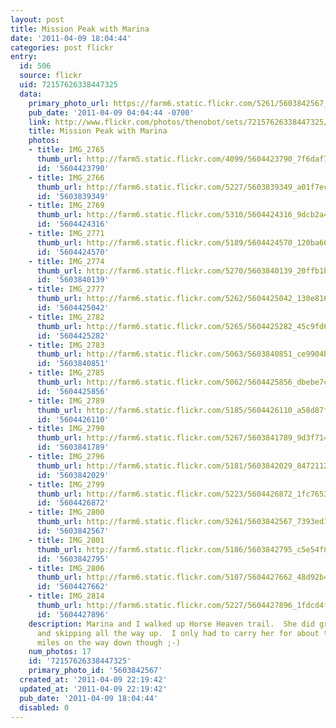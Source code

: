 ```yaml
---
layout: post
title: Mission Peak with Marina
date: '2011-04-09 18:04:44'
categories: post flickr
entry:
  id: 506
  source: flickr
  uid: 72157626338447325
  data:
    primary_photo_url: https://farm6.static.flickr.com/5261/5603842567_7393ed160b_m.jpg
    pub_date: '2011-04-09 04:04:44 -0700'
    link: http://www.flickr.com/photos/thenobot/sets/72157626338447325/
    title: Mission Peak with Marina
    photos:
    - title: IMG_2765
      thumb_url: http://farm5.static.flickr.com/4099/5604423790_7f6daf7ee7_s.jpg
      id: '5604423790'
    - title: IMG_2766
      thumb_url: http://farm6.static.flickr.com/5227/5603839349_a01f7ec49d_s.jpg
      id: '5603839349'
    - title: IMG_2769
      thumb_url: http://farm6.static.flickr.com/5310/5604424316_9dcb2a4de1_s.jpg
      id: '5604424316'
    - title: IMG_2771
      thumb_url: http://farm6.static.flickr.com/5189/5604424570_120ba6607c_s.jpg
      id: '5604424570'
    - title: IMG_2774
      thumb_url: http://farm6.static.flickr.com/5270/5603840139_20ffb1b5eb_s.jpg
      id: '5603840139'
    - title: IMG_2777
      thumb_url: http://farm6.static.flickr.com/5262/5604425042_130e816464_s.jpg
      id: '5604425042'
    - title: IMG_2782
      thumb_url: http://farm6.static.flickr.com/5265/5604425282_45c9fd618e_s.jpg
      id: '5604425282'
    - title: IMG_2783
      thumb_url: http://farm6.static.flickr.com/5063/5603840851_ce9904b74a_s.jpg
      id: '5603840851'
    - title: IMG_2785
      thumb_url: http://farm6.static.flickr.com/5062/5604425856_dbebe7cc37_s.jpg
      id: '5604425856'
    - title: IMG_2789
      thumb_url: http://farm6.static.flickr.com/5185/5604426110_a58d87f106_s.jpg
      id: '5604426110'
    - title: IMG_2790
      thumb_url: http://farm6.static.flickr.com/5267/5603841789_9d3f71465b_s.jpg
      id: '5603841789'
    - title: IMG_2796
      thumb_url: http://farm6.static.flickr.com/5181/5603842029_8472112d41_s.jpg
      id: '5603842029'
    - title: IMG_2799
      thumb_url: http://farm6.static.flickr.com/5223/5604426872_1fc7653295_s.jpg
      id: '5604426872'
    - title: IMG_2800
      thumb_url: http://farm6.static.flickr.com/5261/5603842567_7393ed160b_s.jpg
      id: '5603842567'
    - title: IMG_2801
      thumb_url: http://farm6.static.flickr.com/5186/5603842795_c5e54f8198_s.jpg
      id: '5603842795'
    - title: IMG_2806
      thumb_url: http://farm6.static.flickr.com/5107/5604427662_48d92b451e_s.jpg
      id: '5604427662'
    - title: IMG_2814
      thumb_url: http://farm6.static.flickr.com/5227/5604427896_1fdcd4fea6_s.jpg
      id: '5604427896'
    description: Marina and I walked up Horse Heaven trail.  She did great -- hopping
      and skipping all the way up.  I only had to carry her for about the last 1.5
      miles on the way down though ;-)
    num_photos: 17
    id: '72157626338447325'
    primary_photo_id: '5603842567'
  created_at: '2011-04-09 22:19:42'
  updated_at: '2011-04-09 22:19:42'
  pub_date: '2011-04-09 18:04:44'
  disabled: 0
---
```

